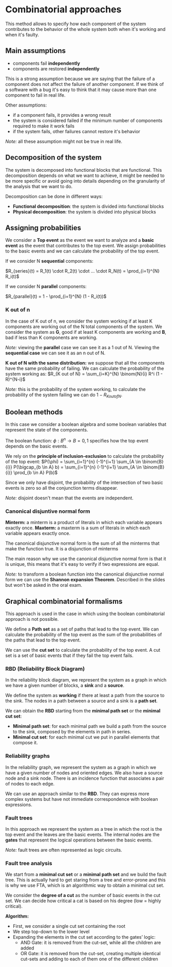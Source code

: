 # Combinatorial approaches

This method allows to specify how each component of the system contributes to the behavior of the whole system both when it's working and when it's faulty.

## Main assumptions

- components fail **independently**
- components are restored **independently**

This is a strong assumption because we are saying that the failure of a component does not affect the failure of another component. If we think of a software with a bug it's easy to think that it may cause more than one component to fail in real life.

Other assumptions:

- if a component fails, it provides a wrong result
- the system is considered failed if the minimum number of components required to make it work fails
- if the system fails, other failures cannot restore it's behavior

*Note:* all these assumption might not be true in real life.

## Decomposition of the system

The system is decomposed into functional blocks that are functional. This decomposition depends on what we want to achieve, it might be needed to be more specific or avoid going into details depending on the granularity of the analysis that we want to do.

Decomposition can be done in different ways:

- **Functional decomposition**: the system is divided into functional blocks
- **Physical decomposition**: the system is divided into physical blocks

## Assigning probabilities

We consider a **Top event** as the event we want to analyze and a **basic event** as the event that contributes to the top event. We assign probabilities to the basic events and we can calculate the probability of the top event.

If we consider N **sequential** components:

$R_{series}(t) = R_1(t) \cdot R_2(t) \cdot ... \cdot R_N(t) = \prod_{i=1}^{N} R_i(t)$

If we consider N **parallel** components:

$R_{parallel}(t) = 1 - \prod_{i=1}^{N} (1 - R_i(t))$

### K out of n

In the case of K out of n, we consider the system working if at least K components are working out of the N total components of the system.
We consider the system as **G**, good if at least K components are working and **B**, bad if less than K components are working.

*Note:* viewing the **parallel** case we can see it as a 1 out of N. Viewing the **sequential case** we can see it as an n out of N.

**K out of N with the same distribution:** we suppose that all the components have the same probability of failing. We can calculate the probability of the system working as: $R_{K out of N} = \sum_{i=K}^{N} \binom{N}{i} R^i (1 - R)^{N-i}$

*Note:* this is the probability of the system working, to calculate the probability of the system failing we can do $1 - R_{K out of N}$.

## Boolean methods

In this case we consider a boolean algebra and some boolean variables that represent the state of the components.

The boolean function: $\phi:B^n \rightarrow B = {0,1}$ specifies how the top event depends on the basic events.

We rely on the **principle of inclusion-exclusion** to calculate the probability of the top event:
$P(\phi) = \sum_{i=1}^{n} (-1)^{i+1} \sum_{A \in \binom{B}{i}} P(\bigcap_{b \in A} b) = \sum_{i=1}^{n} (-1)^{i+1} \sum_{A \in \binom{B}{i}} \prod_{b \in A} P(b)$

Since we only have disjoint, the probability of the intersection of two basic events is zero so all the conjunction terms disappear.

*Note:* disjoint doesn't mean that the events are independent.

### Canonical disjuntive normal form

**Minterm:** a minterm is a product of literals in which each variable appears exactly once.
**Maxterm:** a maxterm is a sum of literals in which each variable appears exactly once.

The canonical disjunctive normal form is the sum of all the minterms that make the function true. It is a disjunction of minterms

The main reason why we use the canonical disjunctive normal form is that it is unique, this means that it's easy to verify if two expressions are equal.

*Note:* to transform a boolean function into the canonical disjunctive normal form we can use the **Shannon expansion Theorem**. Described in the slides but won't be asked in the oral exam.

## Graphical combinatorial formalisms

This approach is used in the case in which using the boolean combinatorial approach is not possible.

We define a **Path set** as a set of paths that lead to the top event. We can calculate the probability of the top event as the sum of the probabilities of the paths that lead to the top event.

We can use the **cut set** to calculate the probability of the top event. A cut set is a set of basic events that if they fail the top event fails.

### RBD (Reliability Block Diagram)

In the reliability block diagram, we represent the system as a graph in which we have a given number of blocks, a **sink** and a **source**.

We define the system as **working** if there at least a path from the source to the sink. The nodes in a path between a source and a sink is a **path set**.

We can obtain the **RBD** starting from the **minimal path set** or the **minimal cut set**:

- **Minimal path set**: for each minimal path we build a path from the source to the sink, composed by the elements in path in series.
- **Minimal cut set**: for each minimal cut we put in parallel elements that compose it.

### Reliability graphs

In the reliability graph, we represent the system as a graph in which we have a given number of nodes and oriented edges. We also have a source node and a sink node. There is an incidence function that associates a pair of nodes to each edge.

We can use an approach similar to the **RBD**. They can express more complex systems but have not immediate correspondence with boolean expressions.

### Fault trees

In this approach we represent the system as a tree in which the root is the top event and the leaves are the basic events. The internal nodes are the **gates** that represent the logical operations between the basic events.

*Note:* fault trees are often represented as logic circuits.

### Fault tree analysis

We start from a **minimal cut set** or a **minimal path set** and we build the fault tree. This is actually hard to get staring from a tree and error-prone and this is why we use FTA, which is an algorithmic way to obtain a minimal cut set.

We consider the **degree of a cut** as the number of basic events in the cut set. We can decide how critical a cat is based on his degree (low = highly critical).

**Algorithm:**

- First, we consider a single cut set containing the root
- We step top-down to the lower level
- Expanding the elements in the cut set according to the gates’ logic:
  - AND Gate: it is removed from the cut-set, while all the children are added
  - OR Gate: it is removed from the cut-set, creating multiple identical
cut-sets and adding to each of them one of the different children
